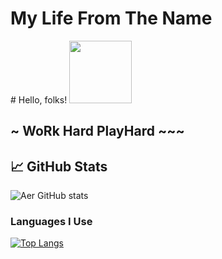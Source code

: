 <h1>My Life From The Name</h1>
# Hello, folks! <img src="https://media3.giphy.com/media/lbcLMX9B6sTsGjUmS3/giphy.gif?cid=790b76110afdd95b8aa7b0e7c075588fde97d19f70c9bd01&rid=giphy.gif&ct=g" width=100px>

## ~ WoRk Hard PlayHard ~~~

## &#x1f4c8; GitHub Stats
![Aer GitHub stats](https://github-readme-stats.vercel.app/api?username=airlangga2403&show_icons=true&theme=radical)

### **Languages I Use**
[![Top Langs](https://github-readme-stats.vercel.app/api/top-langs/?username=airlangga2403&layout=compact)](https://github.com/airlangga2403/github-readme-stats)
